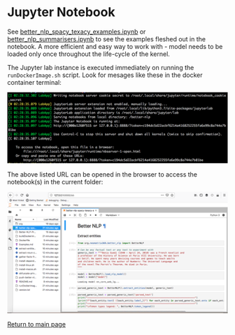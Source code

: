# Jupyter Notebook

See [better_nlp_spacy_texacy_examples.ipynb](./notebooks/jupyter/better_nlp_spacy_texacy_examples.ipynb) or [better_nlp_summarisers.ipynb](./notebooks/jupyter/better_nlp_summarisers.ipynb) to see the examples fleshed out in the notebook. A more efficient and easy way to work with - model needs to be loaded only once throughout the life-cycle of the kernel.

The Jupyter lab instance is executed immediately on running the `runDockerImage.sh` script. Look for mesages like these in the docker container terminal:

![Docker-container-console-Jupyter-lab-loading.png](Docker-container-console-Jupyter-lab-loading.png)

The above listed URL can be opened in the browser to access the notebook(s) in the current folder:

![Better-NLP-in-Jupyter-Notebook.png](Better-NLP-in-Jupyter-Notebook.png)

[Return to main page](../README.md)